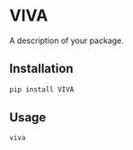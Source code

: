 # VIVA

A description of your package.

## Installation

```sh
pip install VIVA
```

## Usage

```sh
viva
```